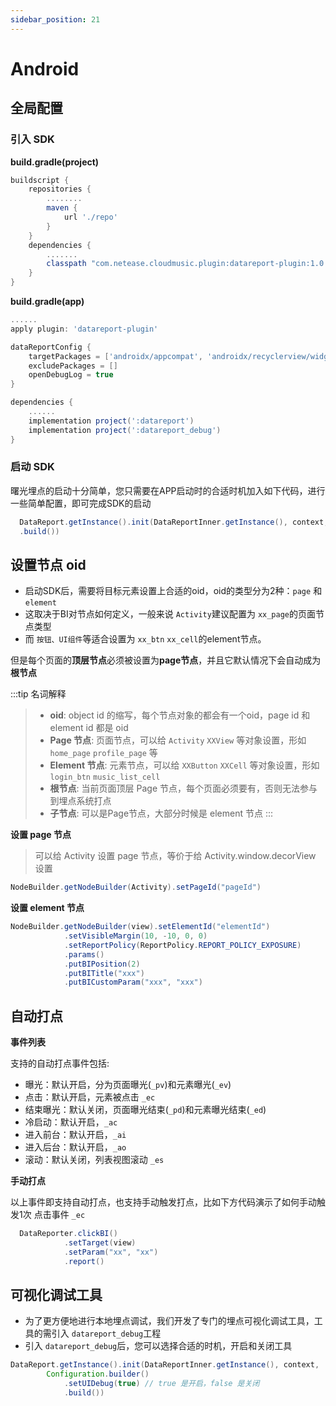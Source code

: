 ```yaml
---
sidebar_position: 21
---
```

# Android

## 全局配置

### 引入 SDK

**build.gradle(project)**

```groovy
buildscript {
    repositories {
        ........
        maven {
            url './repo'
        }
    }
    dependencies {
        .......
        classpath "com.netease.cloudmusic.plugin:datareport-plugin:1.0.0"
    }
}
```

**build.gradle(app)**

```groovy
......
apply plugin: 'datareport-plugin'

dataReportConfig {
    targetPackages = ['androidx/appcompat', 'androidx/recyclerview/widget', 'androidx/viewpager/widget','com/netease/datareport/demo']
    excludePackages = []
    openDebugLog = true
}

dependencies {
    ......
    implementation project(':datareport')
    implementation project(':datareport_debug')
}
```

### 启动 SDK

曙光埋点的启动十分简单，您只需要在APP启动时的合适时机加入如下代码，进行一些简单配置，即可完成SDK的启动

```java
  DataReport.getInstance().init(DataReportInner.getInstance(), context,Configuration.builder() //进行一些设置
  .build())
```

## 设置节点 oid

- 启动SDK后，需要将目标元素设置上合适的oid，oid的类型分为2种：`page` 和 `element`
- 这取决于BI对节点如何定义，一般来说 `Activity`建议配置为 `xx_page`的页面节点类型
- 而 `按钮、UI组件`等适合设置为 `xx_btn` `xx_cell`的element节点。

但是每个页面的**顶层节点**必须被设置为**page节点**，并且它默认情况下会自动成为**根节点**

:::tip 名词解释

>- **oid**: object id 的缩写，每个节点对象的都会有一个oid，page id 和 element id 都是 oid
>- **Page 节点**: 页面节点，可以给 `Activity` `XXView` 等对象设置，形如 `home_page` `profile_page` 等
>- **Element 节点**: 元素节点，可以给 `XXButton` `XXCell` 等对象设置，形如 `login_btn` `music_list_cell`
>- **根节点**: 当前页面顶层 Page 节点，每个页面必须要有，否则无法参与到埋点系统打点
>- **子节点**: 可以是Page节点，大部分时候是 element 节点
:::

**设置 page 节点**

> 可以给 Activity 设置 page 节点，等价于给 Activity.window.decorView 设置

```java
NodeBuilder.getNodeBuilder(Activity).setPageId("pageId")
```

**设置 element 节点**

```java
NodeBuilder.getNodeBuilder(view).setElementId("elementId")
            .setVisibleMargin(10, -10, 0, 0)                        
            .setReportPolicy(ReportPolicy.REPORT_POLICY_EXPOSURE)   
            .params()                                               
            .putBIPosition(2)                                       
            .putBITitle("xxx")                                      
            .putBICustomParam("xxx", "xxx")
```

## 自动打点

**事件列表**

支持的自动打点事件包括:

- 曝光：默认开启，分为页面曝光(`_pv`)和元素曝光(`_ev`)
- 点击：默认开启，元素被点击 `_ec`
- 结束曝光：默认关闭，页面曝光结束(`_pd`)和元素曝光结束(`_ed`)
- 冷启动：默认开启，`_ac`
- 进入前台：默认开启，`_ai`
- 进入后台：默认开启，`_ao`
- 滚动：默认关闭，列表视图滚动 `_es`

**手动打点**

以上事件即支持自动打点，也支持手动触发打点，比如下方代码演示了如何手动触发1次 点击事件 `_ec`

```java
  DataReporter.clickBI()
            .setTarget(view)
            .setParam("xx", "xx")
            .report()
```

## 可视化调试工具

- 为了更方便地进行本地埋点调试，我们开发了专门的埋点可视化调试工具，工具的需引入 `datareport_debug`工程
- 引入 `datareport_debug`后，您可以选择合适的时机，开启和关闭工具

```java
DataReport.getInstance().init(DataReportInner.getInstance(), context,
        Configuration.builder()
            .setUIDebug(true) // true 是开启，false 是关闭
            .build())
```

